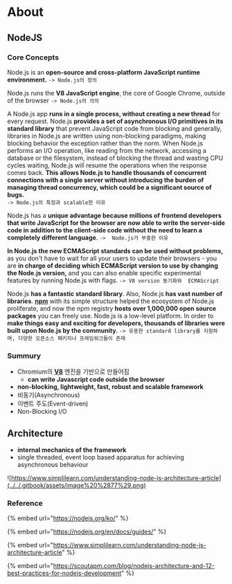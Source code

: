 # About

## NodeJS

### Core Concepts

Node.js is an **open-source and cross-platform JavaScript runtime environment.**                                                         `-> Node.js의 정의`

Node.js runs the **V8 JavaScript engine**, the core of Google Chrome, outside of the browser                                   `-> Node.js의 의의`

A Node.js app **runs in a single process, without creating a new thread** for every request. Node.js **provides a set of asynchronous I/O primitives in its standard library** that prevent JavaScript code from blocking and generally, libraries in Node.js are written using non-blocking paradigms, making blocking behavior the exception rather than the norm. When Node.js performs an I/O operation, like reading from the network, accessing a database or the filesystem, instead of blocking the thread and wasting CPU cycles waiting, Node.js will resume the operations when the response comes back. **This allows Node.js to handle thousands of concurrent connections with a single server without introducing the burden of managing thread concurrency, which could be a significant source of bugs.**  
`-> Node.js의 특징과 scalable한 이유`

Node.js has a **unique advantage because millions of frontend developers that write JavaScript for the browser are now able to write the server-side code in addition to the client-side code without the need to learn a completely different language**.                                                                                                                                          `->  Node.js가 부흥한 이유`

**In Node.js the new ECMAScript standards can be used without problems,** as you don't have to wait for all your users to update their browsers - you are **in charge of deciding which ECMAScript version to use by changing the Node.js version,** and you can also enable specific experimental features by running Node.js with flags.                                                                                                                                                                                   `-> V8 version 동기화와  ECMAScript`

Node.js **has a fantastic standard library**. Also, Node.js **has vast number of libraries**. [**npm**](https://www.npmjs.com/) with its simple structure helped the ecosystem of Node.js proliferate, and now the npm registry **hosts over 1,000,000 open source packages** you can freely use. Node.js is a low-level platform. In order to **make things easy and exciting for developers, thousands of libraries were built upon Node.js by the community.**                               `-> 유용한 standard library를 지원하며, 다양한 오픈소스 패키지나 프레임워크들이 존재`

### 

### Summury

* Chromium의 [**V8**](https://v8.dev/) 엔진을 기반으로 만들어짐
  * **can write Javascript code outside the browser**
* **non-blocking, lightweight, fast, robust and scalable framework**
* 비동기\(Asynchronous\)
* 이벤트 주도\(Event-driven\)
* Non-Blocking I/O

## Architecture

* **internal mechanics of the framework**
* single threaded, event loop based apparatus for achieving asynchronous behaviour

![https://www.simplilearn.com/understanding-node-js-architecture-article](../../.gitbook/assets/image%20%2877%29.png)

### Reference

{% embed url="https://nodejs.org/ko/" %}

{% embed url="https://nodejs.org/en/docs/guides/" %}

{% embed url="https://www.simplilearn.com/understanding-node-js-architecture-article" %}

{% embed url="https://scoutapm.com/blog/nodejs-architecture-and-12-best-practices-for-nodejs-development" %}



